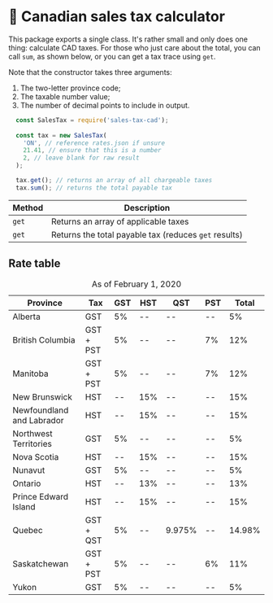 <h1>🧾 Canadian sales tax calculator</h1>

<p>This package exports a single class. It's rather small and only does one thing: calculate CAD taxes. For those who just care about the total, you can call <code>sum</code>, as shown below, or you can get a tax trace using <code>get</code>.</p>

<p>Note that the constructor takes three arguments:</p>
<ol>
  <li>The two-letter province code;</li>
  <li>The taxable number value;</li>
  <li>The number of decimal points to include in output.</li>
</ol>

```javascript
  const SalesTax = require('sales-tax-cad');
  
  const tax = new SalesTax(
    'ON', // reference rates.json if unsure
    21.41, // ensure that this is a number
    2, // leave blank for raw result
  );

  tax.get(); // returns an array of all chargeable taxes
  tax.sum(); // returns the total payable tax
```

<table>
  <thead>
    <tr>
      <th>Method</th>
      <th>Description</th>
    </tr>
  </thead>
  <tbody>
    <tr>
      <td><code>get</code></td>
      <td>Returns an array of applicable taxes</td>
    </tr>
    <tr>
      <td><code>get</code></td>
      <td>Returns the total payable tax (reduces <code>get</code> results)</td>
    </tr>
  </tbody>
</table>

<h2>Rate table</h2>
<table>
  <caption>As of February 1, 2020</caption>
  <thead>
    <tr>
      <th>Province</th>
      <th>Tax</th>
      <th>GST</th>
      <th>HST</th>
      <th>QST</th>
      <th>PST</th>
      <th>Total</th>
    </tr>
  </thead>
  <tbody>
    <tr>
      <td>Alberta</td>
      <td>GST</td>
      <td>5%</td>
      <td><span>--</span></td>
      <td><span>--</span></td>
      <td><span>--</span></td>
      <td>5%</td>
    </tr>
    <tr>
      <td>British Columbia</td>
      <td>GST + PST</td>
      <td>5%</td>
      <td>--</td>
      <td>--</td>
      <td>7%</td>
      <td>12%</td>
    </tr>
    <tr>
      <td>Manitoba</td>
      <td>GST + PST</td>
      <td>5%</td>
      <td>--</td>
      <td>--</td>
      <td>7%</td>
      <td>12%</td>
    </tr>
    <tr>
      <td>New Brunswick</td>
      <td>HST</td>
      <td>--</td>
      <td>15%</td>
      <td>--</td>
      <td>--</td>
      <td>15%</td>
    </tr>
    <tr>
      <td>Newfoundland and Labrador</td>
      <td>HST</td>
      <td>--</td>
      <td>15%</td>
      <td>--</td>
      <td>--</td>
      <td>15%</td>
    </tr>
    <tr>
      <td>Northwest Territories</td>
      <td>GST</td>
      <td>5%</td>
      <td>--</td>
      <td>--</td>
      <td>--</td>
      <td>5%</td>
    </tr>
    <tr>
      <td>Nova Scotia</td>
      <td>HST</td>
      <td>--</td>
      <td>15%</td>
      <td>--</td>
      <td>--</td>
      <td>15%</td>
    </tr>
    <tr>
      <td>Nunavut</td>
      <td>GST</td>
      <td>5%</td>
      <td>--</td>
      <td>--</td>
      <td>--</td>
      <td>5%</td>
    </tr>
    <tr>
      <td>Ontario</td>
      <td>HST</td>
      <td>--</td>
      <td>13%</td>
      <td>--</td>
      <td>--</td>
      <td>13%</td>
    </tr>
    <tr>
      <td>Prince Edward Island</td>
      <td>HST</td>
      <td>--</td>
      <td>15%</td>
      <td>--</td>
      <td>--</td>
      <td>15%</td>
    </tr>
    <tr>
      <td>Quebec</td>
      <td>GST + QST</td>
      <td>5%</td>
      <td>--</td>
      <td>9.975%</td>
      <td>--</td>
      <td>14.98%</td>
    </tr>
    <tr>
      <td>Saskatchewan </td>
      <td>GST + PST</td>
      <td>5%</td>
      <td>--</td>
      <td>--</td>
      <td>6%</td>
      <td>11%</td>
    </tr>
    <tr>
      <td>Yukon</td>
      <td>GST</td>
      <td>5%</td>
      <td>--</td>
      <td>--</td>
      <td>--</td>
      <td>5%</td>
    </tr>
  </tbody>
</table>